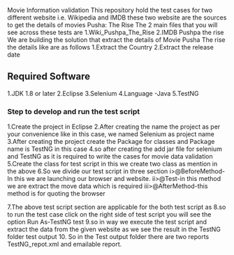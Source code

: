 Movie Information validation
  This repository hold the test cases for two different website i.e. Wikipedia and IMDB these two website are the sources to get the details of movies Pusha: The Rise
  The 2 main files that you will see across these tests are
  1.Wiki_Pushpa_The_Rise 
  2.IMDB Pushpa the rise
  We are building the solution that extract the details of Movie Pusha The rise the details like are as follows
  1.Extract the Country
  2.Extract the release date
  
  ## Required Software
  1.JDK 1.8 or later
  2.Eclipse
  3.Selenium
  4.Language -Java
  5.TestNG 
  
  
  ### Step to develop and run the test script
  1.Create the project in Eclipse
  2.After creating the name the project as per your convenience like in this case, we named Selenium as project name
  3.After creating the project create the Package for classes and Package name is TestNG in this case
  4.so after creating the add jar file for selenium and TestNG as it is required to write the cases for movie data validation
  5.Create the class for test script in this we create two class as mention in the above
  6.So we divide our test script in three section
   i>@BeforeMethod-In this we are launching our browser and website.
   ii>@Test-in this method we are extract the move data which is required
   iii>@AfterMethod-this method is for quoting the browser
   
7.The above test script section are applicable for the both test script as 
8.so to run the test case click on the right side of test script you will see the option Run As-TestNG test
9.so in way we execute the test script and extract the data from the given website as we see the result in the TestNG folder test output 
10. So in the Test output folder there are two reports TestNG_repot.xml and emailable report.
